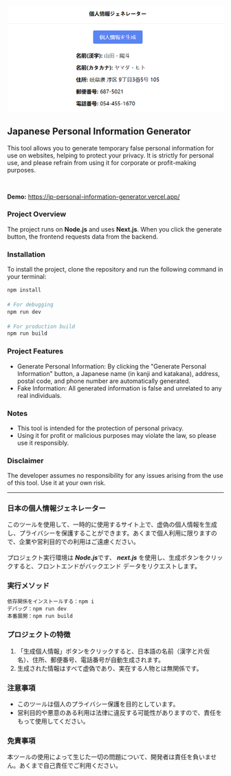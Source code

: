 <img src="/static/1.png" width="600"/>

## Japanese Personal Information Generator

This tool allows you to generate temporary false personal information for use on websites, helping to protect your privacy. It is strictly for personal use, and please refrain from using it for corporate or profit-making purposes.

<br/>

**Demo:** https://jp-personal-information-generator.vercel.app/

### Project Overview

The project runs on **Node.js** and uses **Next.js**. When you click the generate button, the frontend requests data from the backend.

### Installation

To install the project, clone the repository and run the following command in your terminal:

```bash
npm install

# For debugging
npm run dev

# For production build
npm run build
```

### Project Features
- Generate Personal Information: By clicking the "Generate Personal Information" button, a Japanese name (in kanji and katakana), address, postal code, and phone number are automatically generated.
- Fake Information: All generated information is false and unrelated to any real individuals.
### Notes
- This tool is intended for the protection of personal privacy.
- Using it for profit or malicious purposes may violate the law, so please use it responsibly.
### Disclaimer
The developer assumes no responsibility for any issues arising from the use of this tool. Use it at your own risk.

***

### 日本の個人情報ジェネレーター

このツールを使用して、一時的に使用するサイト上で、虚偽の個人情報を生成し、プライバシーを保護することができます。あくまで個人利用に限りますので、企業や営利目的での利用はご遠慮ください。
<br/><br/>
プロジェクト実行環境は ***Node.js***です、
***next.js*** を使用し、生成ボタンをクリックすると、フロントエンドがバックエンド データをリクエストします。

### 実行メソッド
```bash
依存関係をインストールする：npm i
デバッグ：npm run dev
本番展開：npm run build
```

### プロジェクトの特徴

1. 「生成個人情報」ボタンをクリックすると、日本語の名前（漢字と片仮名）、住所、郵便番号、電話番号が自動生成されます。
2. 生成された情報はすべて虚偽であり、実在する人物とは無関係です。

### 注意事項

- このツールは個人のプライバシー保護を目的としています。
- 営利目的や悪意のある利用は法律に違反する可能性がありますので、責任をもって使用してください。

### 免責事項

本ツールの使用によって生じた一切の問題について、開発者は責任を負いません。あくまで自己責任でご利用ください。
